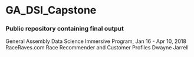 # GA_DSI_Capstone
### Public repository containing final output
General Assembly Data Science Immersive Program, Jan 16 - Apr 10, 2018
RaceRaves.com Race Recommender and Customer Profiles
Dwayne Jarrell
